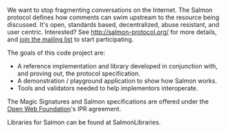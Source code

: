We want to stop fragmenting conversations on the Internet.  The Salmon protocol defines how comments can swim upstream to the resource being discussed.  It's open, standards based, decentralized, abuse resistant, and user centric.  Interested?  See http://salmon-protocol.org/ for more details, and [join the mailing list](http://groups.google.com/group/salmon-protocol/subscribe) to start participating.

The goals of this code project are:
  * A reference implementation and library developed in conjunction with, and proving out, the protocol specification.
  * A demonstration / playground application to show how Salmon works.
  * Tools and validators needed to help implementors interoperate.

The Magic Signatures and Salmon specifications are offered under the  [Open Web Foundation](http://openwebfoundation.org/)'s IPR agreement.

Libraries for Salmon can be found at SalmonLibraries.

